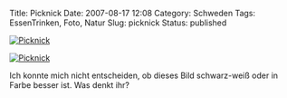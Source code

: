 Title: Picknick
Date: 2007-08-17 12:08
Category: Schweden
Tags: EssenTrinken, Foto, Natur
Slug: picknick
Status: published

[![Picknick](/pic/picnic_bw_s.jpg "Picknick")](/pic/picnic_bw_l.jpg)

<!--more In Farbe &raquo; -->

[![Picknick](/pic/picnic_col_s.jpg "Picknick")](/pic/picnic_col_l.jpg)

Ich konnte mich nicht entscheiden, ob dieses Bild schwarz-weiß oder in
Farbe besser ist. Was denkt ihr?

